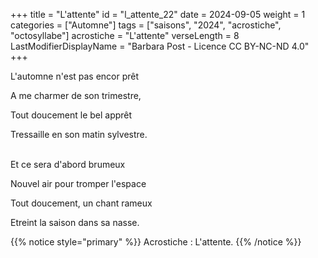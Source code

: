 +++
title = "L'attente"
id = "l_attente_22"
date = 2024-09-05
weight = 1
categories = ["Automne"]
tags = ["saisons", "2024", "acrostiche", "octosyllabe"]
acrostiche = "L'attente"
verseLength = 8
LastModifierDisplayName = "Barbara Post - Licence CC BY-NC-ND 4.0"
+++

L'automne n'est pas encor prêt

A me charmer de son trimestre,

Tout doucement le bel apprêt

Tressaille en son matin sylvestre.

 \
Et ce sera d'abord brumeux

Nouvel air pour tromper l'espace

Tout doucement, un chant rameux

Etreint la saison dans sa nasse.

{{% notice style="primary" %}}
Acrostiche : L'attente.
{{% /notice %}}
